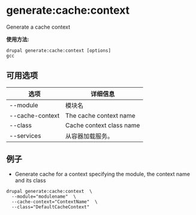 # generate:cache:context
Generate a cache context

**使用方法:**
```
drupal generate:cache:context [options]
gcc
```

## 可用选项
选项 | 详细信息
-------|-------------
--module | 模块名
--cache-context | The cache context name
--class | Cache context class name
--services | 从容器加载服务。

## 例子
* Generate cache for a context specifying the module, the context name and its class
```
drupal generate:cache:context  \
  --module="modulename"  \
  --cache-context="ContextName"  \
  --class="DefaultCacheContext"
```
